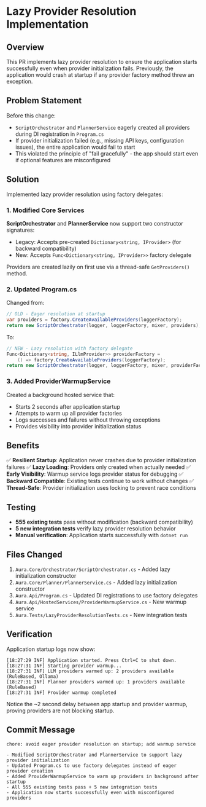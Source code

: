 # Lazy Provider Resolution Implementation

## Overview
This PR implements lazy provider resolution to ensure the application starts successfully even when provider initialization fails. Previously, the application would crash at startup if any provider factory method threw an exception.

## Problem Statement
Before this change:
- `ScriptOrchestrator` and `PlannerService` eagerly created all providers during DI registration in `Program.cs`
- If provider initialization failed (e.g., missing API keys, configuration issues), the entire application would fail to start
- This violated the principle of "fail gracefully" - the app should start even if optional features are misconfigured

## Solution
Implemented lazy provider resolution using factory delegates:

### 1. Modified Core Services
**ScriptOrchestrator** and **PlannerService** now support two constructor signatures:
- Legacy: Accepts pre-created `Dictionary<string, IProvider>` (for backward compatibility)
- New: Accepts `Func<Dictionary<string, IProvider>>` factory delegate

Providers are created lazily on first use via a thread-safe `GetProviders()` method.

### 2. Updated Program.cs
Changed from:
```csharp
// OLD - Eager resolution at startup
var providers = factory.CreateAvailableProviders(loggerFactory);
return new ScriptOrchestrator(logger, loggerFactory, mixer, providers);
```

To:
```csharp
// NEW - Lazy resolution with factory delegate
Func<Dictionary<string, ILlmProvider>> providerFactory = 
    () => factory.CreateAvailableProviders(loggerFactory);
return new ScriptOrchestrator(logger, loggerFactory, mixer, providerFactory);
```

### 3. Added ProviderWarmupService
Created a background hosted service that:
- Starts 2 seconds after application startup
- Attempts to warm up all provider factories
- Logs successes and failures without throwing exceptions
- Provides visibility into provider initialization status

## Benefits
✅ **Resilient Startup**: Application never crashes due to provider initialization failures
✅ **Lazy Loading**: Providers only created when actually needed
✅ **Early Visibility**: Warmup service logs provider status for debugging
✅ **Backward Compatible**: Existing tests continue to work without changes
✅ **Thread-Safe**: Provider initialization uses locking to prevent race conditions

## Testing
- **555 existing tests** pass without modification (backward compatibility)
- **5 new integration tests** verify lazy provider resolution behavior
- **Manual verification**: Application starts successfully with `dotnet run`

## Files Changed
1. `Aura.Core/Orchestrator/ScriptOrchestrator.cs` - Added lazy initialization constructor
2. `Aura.Core/Planner/PlannerService.cs` - Added lazy initialization constructor
3. `Aura.Api/Program.cs` - Updated DI registrations to use factory delegates
4. `Aura.Api/HostedServices/ProviderWarmupService.cs` - New warmup service
5. `Aura.Tests/LazyProviderResolutionTests.cs` - New integration tests

## Verification
Application startup logs now show:
```
[18:27:29 INF] Application started. Press Ctrl+C to shut down.
[18:27:31 INF] Starting provider warmup...
[18:27:31 INF] LLM providers warmed up: 2 providers available (RuleBased, Ollama)
[18:27:31 INF] Planner providers warmed up: 1 providers available (RuleBased)
[18:27:31 INF] Provider warmup completed
```

Notice the ~2 second delay between app startup and provider warmup, proving providers are not blocking startup.

## Commit Message
```
chore: avoid eager provider resolution on startup; add warmup service

- Modified ScriptOrchestrator and PlannerService to support lazy provider initialization
- Updated Program.cs to use factory delegates instead of eager provider creation
- Added ProviderWarmupService to warm up providers in background after startup
- All 555 existing tests pass + 5 new integration tests
- Application now starts successfully even with misconfigured providers
```
